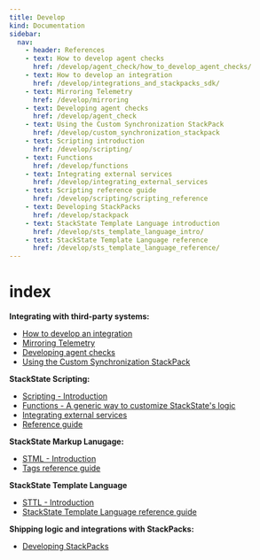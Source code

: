 ```yaml
---
title: Develop
kind: Documentation
sidebar:
  nav:
    - header: References
    - text: How to develop agent checks
      href: /develop/agent_check/how_to_develop_agent_checks/
    - text: How to develop an integration
      href: /develop/integrations_and_stackpacks_sdk/
    - text: Mirroring Telemetry
      href: /develop/mirroring
    - text: Developing agent checks
      href: /develop/agent_check
    - text: Using the Custom Synchronization StackPack
      href: /develop/custom_synchronization_stackpack
    - text: Scripting introduction
      href: /develop/scripting/
    - text: Functions
      href: /develop/functions
    - text: Integrating external services
      href: /develop/integrating_external_services
    - text: Scripting reference guide
      href: /develop/scripting/scripting_reference
    - text: Developing StackPacks
      href: /develop/stackpack
    - text: StackState Template Language introduction
      href: /develop/sts_template_language_intro/
    - text: StackState Template Language reference
      href: /develop/sts_template_language_reference/
---
```


# index

**Integrating with third-party systems:**

* [How to develop an integration](https://github.com/mpvvliet/stackstate-docs/tree/0f69067c340456b272cfe50e249f4f4ee680f8d9/develop/integrations_and_stackpacks_sdk/README.md)
* [Mirroring Telemetry](https://github.com/mpvvliet/stackstate-docs/tree/0f69067c340456b272cfe50e249f4f4ee680f8d9/develop/mirroring/README.md)
* [Developing agent checks](https://github.com/mpvvliet/stackstate-docs/tree/0f69067c340456b272cfe50e249f4f4ee680f8d9/develop/agent_check/README.md)
* [Using the Custom Synchronization StackPack](https://github.com/mpvvliet/stackstate-docs/tree/0f69067c340456b272cfe50e249f4f4ee680f8d9/develop/custom_synchronization_stackpack/README.md)

**StackState Scripting:**

* [Scripting - Introduction](https://github.com/mpvvliet/stackstate-docs/tree/0f69067c340456b272cfe50e249f4f4ee680f8d9/develop/scripting/README.md)
* [Functions - A generic way to customize StackState's logic](https://github.com/mpvvliet/stackstate-docs/tree/0f69067c340456b272cfe50e249f4f4ee680f8d9/develop/functions/README.md)
* [Integrating external services](https://github.com/mpvvliet/stackstate-docs/tree/0f69067c340456b272cfe50e249f4f4ee680f8d9/develop/integrating_external_services/README.md)
* [Reference guide](https://github.com/mpvvliet/stackstate-docs/tree/0f69067c340456b272cfe50e249f4f4ee680f8d9/develop/scripting/scripting_reference/README.md)

**StackState Markup Lanugage:**

* [STML - Introduction](https://github.com/mpvvliet/stackstate-docs/tree/0f69067c340456b272cfe50e249f4f4ee680f8d9/develop/stml/README.md)
* [Tags reference guide](https://github.com/mpvvliet/stackstate-docs/tree/0f69067c340456b272cfe50e249f4f4ee680f8d9/develop/stml/tags/README.md)

**StackState Template Language**

* [STTL - Introduction](https://github.com/mpvvliet/stackstate-docs/tree/0f69067c340456b272cfe50e249f4f4ee680f8d9/develop/sts_template_language_intro/README.md)
* [StackState Template Language reference guide](https://github.com/mpvvliet/stackstate-docs/tree/0f69067c340456b272cfe50e249f4f4ee680f8d9/develop/sts_template_language_reference/README.md)

**Shipping logic and integrations with StackPacks:**

* [Developing StackPacks](https://github.com/mpvvliet/stackstate-docs/tree/0f69067c340456b272cfe50e249f4f4ee680f8d9/develop/stackpack/README.md)

